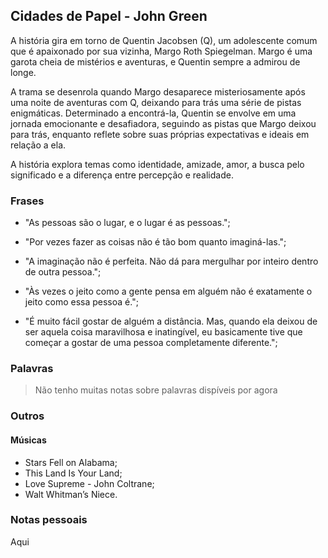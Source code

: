 ## Cidades de Papel - John Green

A história gira em torno de Quentin Jacobsen (Q), um adolescente comum que é apaixonado por sua vizinha, Margo Roth Spiegelman. Margo é uma garota cheia de mistérios e aventuras, e Quentin sempre a admirou de longe.

A trama se desenrola quando Margo desaparece misteriosamente após uma noite de aventuras com Q, deixando para trás uma série de pistas enigmáticas. Determinado a encontrá-la, Quentin se envolve em uma jornada emocionante e desafiadora, seguindo as pistas que Margo deixou para trás, enquanto reflete sobre suas próprias expectativas e ideais em relação a ela.

A história explora temas como identidade, amizade, amor, a busca pelo significado e a diferença entre percepção e realidade.

### Frases 

- "As pessoas são o lugar, e o lugar é as pessoas.";

- "Por vezes fazer as coisas não é tão bom quanto imaginá-las.";

- "A imaginação não é perfeita. Não dá para mergulhar por inteiro dentro de outra pessoa.";

- "Às vezes o jeito como a gente pensa em alguém não é exatamente o jeito como essa pessoa é.";

- "É muito fácil gostar de alguém a distância. Mas, quando ela deixou de ser aquela coisa maravilhosa e inatingível, eu basicamente tive que começar a gostar de uma pessoa completamente diferente.";

### Palavras

> Não tenho muitas notas sobre palavras dispíveis por agora

### Outros 

#### Músicas

- Stars Fell on Alabama;
- This Land Is Your Land;
- Love Supreme - John Coltrane;
- Walt Whitman’s Niece.

### Notas pessoais

Aqui
